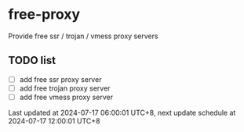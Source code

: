 
# free-proxy
Provide free ssr / trojan / vmess proxy servers


## TODO list
- [ ] add free ssr proxy server
- [ ] add free trojan proxy server
- [ ] add free vmess proxy server

Last updated at 2024-07-17 06:00:01 UTC+8, next update schedule at 2024-07-17 12:00:01 UTC+8

